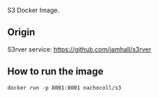 S3 Docker Image.

## Origin

S3rver service: https://github.com/jamhall/s3rver

## How to run the image

```shell
docker run -p 8001:8001 nachocoll/s3
```



